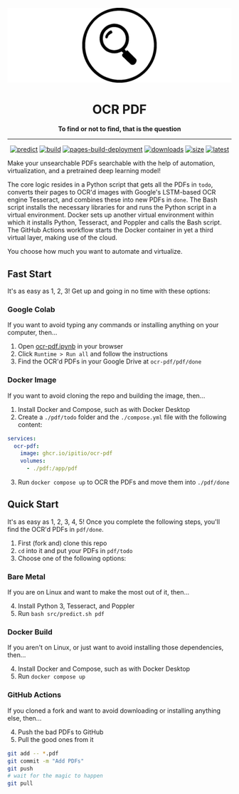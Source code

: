 <div align="center">

[![logo](assets/wide.webp)](https://github.com/ipitio/ocr-pdf)

# OCR PDF

**To find or not to find, that is the question**

---

[![predict](https://github.com/ipitio/ocr-pdf/actions/workflows/predict.yml/badge.svg)](https://github.com/ipitio/ocr-pdf/actions/workflows/predict.yml) [![build](https://github.com/ipitio/ocr-pdf/actions/workflows/publish.yml/badge.svg)](https://github.com/ipitio/ocr-pdf/actions/workflows/publish.yml) [![pages-build-deployment](https://github.com/ipitio/ocr-pdf/actions/workflows/pages/pages-build-deployment/badge.svg)](https://github.com/ipitio/ocr-pdf/actions/workflows/pages/pages-build-deployment)
[![downloads](https://img.shields.io/badge/dynamic/json?url=https%3A%2F%2Fipitio.github.io%2Fbackage%2Fipitio%2Focr-pdf%2Focr-pdf.json&query=%24.downloads&logo=github&labelColor=333a41&label=pulls)](https://github.com/arevindh/pihole-speedtest/pkgs/container/pihole-speedtest) [![size](https://img.shields.io/badge/dynamic/json?url=https%3A%2F%2Fipitio.github.io%2Fbackage%2Fipitio%2Focr-pdf%2Focr-pdf.json&query=%24.size&logo=github&labelColor=333a41&label=size&color=indigo)](https://github.com/arevindh/pihole-speedtest/pkgs/container/pihole-speedtest) [![latest](https://img.shields.io/badge/dynamic/xml?url=https%3A%2F%2Fipitio.github.io%2Fbackage%2Fipitio%2Focr-pdf%2Focr-pdf.xml&query=%2Fbkg%2Fversion%5B.%2Flatest%5B.%3D%22true%22%5D%5D%2Ftags%5B.!%3D%22latest%22%5D&logo=github&labelColor=333a41&label=latest&color=darkgreen)](https://github.com/arevindh/pihole-speedtest/pkgs/container/pihole-speedtest)

</div>

Make your unsearchable PDFs searchable with the help of automation, virtualization, and a pretrained deep learning model!

The core logic resides in a Python script that gets all the PDFs in `todo`, converts their pages to OCR'd images with Google's LSTM-based OCR engine Tesseract, and combines these into new PDFs in `done`. The Bash script installs the necessary libraries for and runs the Python script in a virtual environment. Docker sets up another virtual environment within which it installs Python, Tesseract, and Poppler and calls the Bash script. The GitHub Actions workflow starts the Docker container in yet a third virtual layer, making use of the cloud.

You choose how much you want to automate and virtualize.

## Fast Start

It's as easy as 1, 2, 3! Get up and going in no time with these options:

### Google Colab

If you want to avoid typing any commands or installing anything on your computer, then...

1. Open [ocr-pdf.ipynb](https://colab.research.google.com/drive/1yss_oypuRisb29_SnqLGgA759slQzNry) in your browser
2. Click `Runtime > Run all` and follow the instructions
3. Find the OCR'd PDFs in your Google Drive at `ocr-pdf/pdf/done`

### Docker Image

If you want to avoid cloning the repo and building the image, then...

1. Install Docker and Compose, such as with Docker Desktop
2. Create a `./pdf/todo` folder and the `./compose.yml` file with the following content:

```yaml
services:
  ocr-pdf:
    image: ghcr.io/ipitio/ocr-pdf
    volumes:
      - ./pdf:/app/pdf
```

3. Run `docker compose up` to OCR the PDFs and move them into `./pdf/done`

## Quick Start

It's as easy as 1, 2, 3, 4, 5! Once you complete the following steps, you'll find the OCR'd PDFs in `pdf/done`.

1. First (fork and) clone this repo
2. `cd` into it and put your PDFs in `pdf/todo`
3. Choose one of the following options:

### Bare Metal

If you are on Linux and want to make the most out of it, then...

4. Install Python 3, Tesseract, and Poppler
5. Run `bash src/predict.sh pdf`

### Docker Build

If you aren't on Linux, or just want to avoid installing those dependencies, then...

4. Install Docker and Compose, such as with Docker Desktop
5. Run `docker compose up`

### GitHub Actions

If you cloned a fork and want to avoid downloading or installing anything else, then...

4. Push the bad PDFs to GitHub
5. Pull the good ones from it

```bash
git add -- *.pdf
git commit -m "Add PDFs"
git push
# wait for the magic to happen
git pull
```

